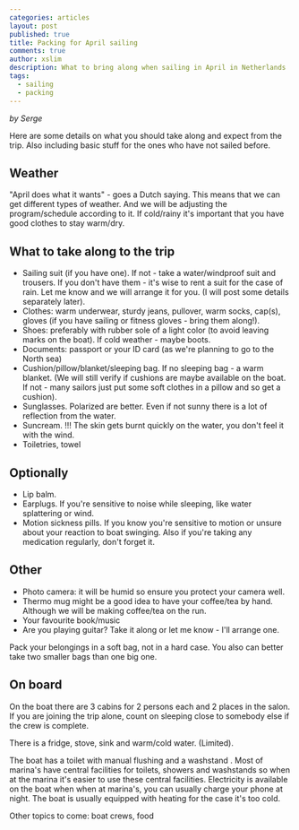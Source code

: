 ```yaml
---
categories: articles
layout: post
published: true
title: Packing for April sailing
comments: true
author: xslim
description: What to bring along when sailing in April in Netherlands
tags: 
  - sailing
  - packing
---
```


*by Serge*


Here are some details on what you should take along and expect from the trip. Also including basic stuff for the ones who have not sailed before.

## Weather
"April does what it wants" - goes a Dutch saying. This means that we can get different types of weather. And we will be adjusting the program/schedule according to it. If cold/rainy it's important that you have good clothes to stay warm/dry.

## What to take along to the trip
- Sailing suit (if you have one). If not - take a water/windproof  suit and trousers. If you don't have them - it's wise to rent a suit for the case of rain. Let me know and we will arrange it for you. (I will post some details separately later).
- Clothes:  warm underwear, sturdy jeans, pullover, warm socks, cap(s), gloves (if you have sailing or fitness gloves - bring them along!).
- Shoes: preferably with rubber sole of a light color (to avoid leaving marks on the boat). If cold weather - maybe boots.
- Documents: passport or your ID card (as we're planning to go to the North sea)
- Cushion/pillow/blanket/sleeping bag. If no sleeping bag - a warm blanket. (We will still verify if cushions are maybe available on the boat. If not - many sailors just put some soft clothes in a pillow and so get a cushion).
- Sunglasses. Polarized are better. Even if not sunny there is a lot of reflection from the water.
- Suncream. !!!  The skin gets burnt quickly on the water, you don't feel it  with the wind. 
- Toiletries, towel
	
## Optionally
- Lip balm. 
- Earplugs.  If you're sensitive to noise while sleeping, like water splattering or wind.
- Motion sickness pills. If you know you're sensitive to motion or unsure about your reaction to boat swinging. Also if you're taking any medication regularly, don't forget it.
	
## Other
- Photo camera:  it will be humid so ensure you protect your camera well.
- Thermo mug might be a good idea to have your coffee/tea by hand. Although we will be making coffee/tea on the run.
- Your favourite book/music
- Are you playing guitar?  Take it along or let me know - I'll arrange one.

Pack your belongings in a soft bag, not in a hard case. You also can better take two smaller bags than one big one.

## On board
On the boat there are 3 cabins  for 2 persons each and 2 places in the salon. If you are joining the trip alone, count on  sleeping close to somebody else if the crew is complete.

There is a fridge, stove, sink and warm/cold water. (Limited). 

The boat has a toilet with manual flushing and a washstand .  Most of marina's have central facilities for toilets, showers and washstands so when at the marina it's easier to use these central facilities.
Electricity is available on the boat when when at marina's, you can usually charge your phone at night.
The boat is usually equipped with heating for the case it's too cold.

Other topics to come:  boat crews, food
